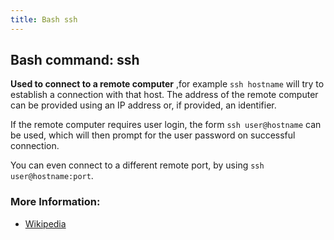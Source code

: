 ```yaml
---
title: Bash ssh
---
```


## Bash command: ssh

**Used to connect to a remote computer** ,for example `ssh hostname` will try to establish a connection with that host. The
address of the remote computer can be provided using an IP address or, if provided, an identifier.

If the remote computer requires user login, the form `ssh user@hostname` can be used, which will then prompt for the user
password on successful connection.

You can even connect to a different remote port, by using `ssh user@hostname:port`.

### More Information:
* [Wikipedia](https://en.wikipedia.org/wiki/Secure_Shell)
